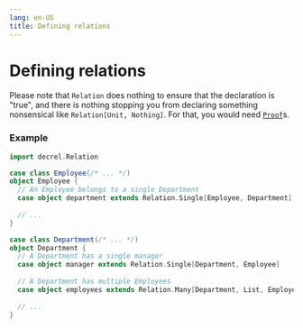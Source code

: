 ```yaml
---
lang: en-US
title: Defining relations
---
```


# Defining relations



Please note that `Relation` does nothing to ensure that the declaration is "true", and there
is nothing stopping you from declaring something nonsensical like `Relation[Unit, Nothing]`.
For that, you would need [`Proof`](#proof)s.



### Example

```scala mdoc
import decrel.Relation

case class Employee(/* ... */)
object Employee {
  // An Employee belongs to a single Department
  case object department extends Relation.Single[Employee, Department]
  
  // ...
}

case class Department(/* ... */)
object Department {
  // A Department has a single manager
  case object manager extends Relation.Single[Department, Employee]
  
  // A Department has multiple Employees
  case object employees extends Relation.Many[Department, List, Employee]
  
  // ...
}
```